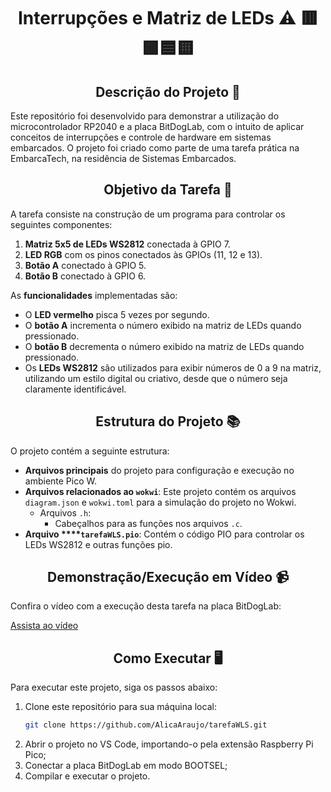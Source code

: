 <h1 align="center">Interrupções e Matriz de LEDs ⚠️ 🟥🟩🟦🟨</h1>

<h2 align="center">Descrição do Projeto 📝</h2>

Este repositório foi desenvolvido para demonstrar a utilização do microcontrolador RP2040 e a placa BitDogLab, com o intuito de aplicar conceitos de interrupções e controle de hardware em sistemas embarcados. O projeto foi criado como parte de uma tarefa prática na EmbarcaTech, na residência de Sistemas Embarcados.

<h2 align="center">Objetivo da Tarefa 🎯</h2>

A tarefa consiste na construção de um programa para controlar os seguintes componentes:

1. **Matriz 5x5 de LEDs WS2812** conectada à GPIO 7.
2. **LED RGB** com os pinos conectados às GPIOs (11, 12 e 13).
3. **Botão A** conectado à GPIO 5.
4. **Botão B** conectado à GPIO 6.

As **funcionalidades** implementadas são:

- O **LED vermelho** pisca 5 vezes por segundo.
- O **botão A** incrementa o número exibido na matriz de LEDs quando pressionado.
- O **botão B** decrementa o número exibido na matriz de LEDs quando pressionado.
- Os **LEDs WS2812** são utilizados para exibir números de 0 a 9 na matriz, utilizando um estilo digital ou criativo, desde que o número seja claramente identificável.

<h2 align="center">Estrutura do Projeto 📚</h2>

O projeto contém a seguinte estrutura:

- **Arquivos principais** do projeto para configuração e execução no ambiente Pico W.
- **Arquivos relacionados ao `wokwi`**: Este projeto contém os arquivos `diagram.json` e `wokwi.toml` para a simulação do projeto no Wokwi.
  - Arquivos `.h`:
    - Cabeçalhos para as funções nos arquivos `.c`.
- **Arquivo ****`tarefaWLS.pio`**: Contém o código PIO para controlar os LEDs WS2812 e outras funções pio.

<h2 align="center">Demonstração/Execução em Vídeo 📹</h2>

Confira o vídeo com a execução desta tarefa na placa BitDogLab:

[Assista ao vídeo]([[https://youtu.be/pr9Z-Qi1RQU?si=fKc9d2CZhme0tMgX](https://youtu.be/Ol8hqyglErM?si=83PYKO8RAllwJ-WT)](https://youtu.be/Ol8hqyglErM?si=ryYea9C3BOsrEzEp))

<h2 align="center">Como Executar 🖥️</h2>

Para executar este projeto, siga os passos abaixo:

1. Clone este repositório para sua máquina local:
   ```bash
   git clone https://github.com/AlicaAraujo/tarefaWLS.git
   ```
2. Abrir o projeto no VS Code, importando-o pela extensão Raspberry Pi Pico;
3. Conectar a placa BitDogLab em modo BOOTSEL;
4. Compilar e executar o projeto.

